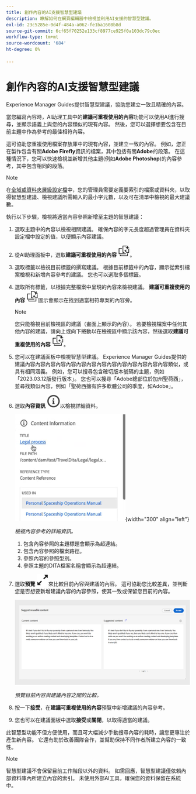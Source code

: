 ```yaml
---
title: 創作內容的AI支援智慧型建議
description: 瞭解如何在網頁編輯器中檢視並利用AI支援的智慧型建議。
exl-id: 23c5285e-0d4f-484a-a062-fe1ba1608b8d
source-git-commit: 6cf65f70252e133cf8977ce925f0a103dc79c0ec
workflow-type: tm+mt
source-wordcount: '684'
ht-degree: 0%

---
```


# 創作內容的AI支援智慧型建議

Experience Manager Guides提供智慧型建議，協助您建立一致且精確的內容。

當您編寫內容時，AI助理工具中的&#x200B;**建議可重複使用的內容**&#x200B;功能可以使用AI進行搜尋，並顯示語義上與您的內容類似的現有內容。 然後，您可以選擇想要包含在目前主題中作為參考的最佳相符內容。

這可協助您重複使用檔案存放庫中的現有內容，並建立一致的內容。 例如，您正在製作包含有關&#x200B;**Adobe Firefly**&#x200B;資訊的檔案，其中包括有關&#x200B;**Adobe**&#x200B;的段落。 在這種情況下，您可以快速檢視並新增其他主題(例如&#x200B;**Adobe Photoshop**)的內容參考，其中包含相同的段落。
>[!NOTE]
>
> 在[全域或資料夾層級設定檔](../cs-install-guide/conf-folder-level.md#conf-ai-smart-suggestions)中，您的管理員需要定義要索引的檔案或資料夾，以取得智慧型建議、檢視建議所需輸入的最小字元數，以及可在清單中檢視的最大建議數。

執行以下步驟，檢視將適當內容參照新增至主題的智慧建議：


1. 選取主題中的內容以檢視相關建議。 確保內容的字元長度超過管理員在資料夾設定檔中設定的值，以便顯示內容建議。
1. 從AI助理面板中，選取&#x200B;**建議可重複使用的內容** ![ai建議可重複使用的內容圖示](./images/ai-suggest-reusable-content-icon.svg)。

1. 選取標籤以檢視目前標籤的撰寫建議。  根據目前標籤中的內容，顯示從索引檔案檢視和新增內容參考的建議。 您也可以選取多個標籤。


1. 選取所有標籤，以根據完整檔案中呈現的內容來檢視建議。  **建議可重複使用的內容** ![ai建議可重複使用的內容圖示](./images/ai-suggest-reusable-content-icon.svg)圖示會顯示在找到適當相符專案的內容旁。



   >[!NOTE]
   >
   > 您只能檢視目前檢視區的建議（畫面上顯示的內容）。 若要檢視檔案中任何其他內容的建議，請向上或向下捲動以在檢視區中顯示該內容，然後選取&#x200B;**建議可重複使用的內容** ![ai建議可重複使用的內容圖示](./images/ai-suggest-reusable-content-icon.svg)。


1. 您可以在建議面板中檢視智慧型建議。  Experience Manager Guides提供的建議內容內容內容內容內容內容內容內容內容內容內容內容內容內容類似，或具有相同涵義。 例如，您可以搜尋包含確切版本號碼的主題，例如「2023.03.12版發行版本」。 您也可以搜尋「Adobe總部位於加州聖荷西」，並尋找類似內容，例如「聖荷西擁有許多軟體公司的季度，如Adobe」。
1. 選取&#x200B;**內容資訊** ![內容資訊](images/smart-suggestions-content-info-icon.svg)以檢視詳細資料。

   ![內容資訊面板](images/smart-suggestions-content-information.png){width="300" align="left"}

   *檢視內容參考的詳細資訊。*

   1. 包含內容參照的主題標題會顯示為超連結。
   1. 包含內容參照的檔案路徑。
   1. 參照內容的參照型別。
   1. 參照主題的DITA檔案名稱會顯示為超連結。
1. 選取&#x200B;**預覽** ![預覽圖示](./images/expand-icon.svg)來比較目前內容與建議的內容。 這可協助您比較差異，並判斷您是否想要新增建議內容的內容參照，使其一致或保留您目前的內容。

   ![建議可重複使用的內容預覽](images/ai-assistant-suggest-reusable-content.png)

   *預覽目前內容與建議內容之間的比較。*

1. 按一下&#x200B;**接受**，在&#x200B;**建議可重複使用的內容**&#x200B;預覽中新增建議的內容參考。
1. 您也可以在建議面板中選取&#x200B;**接受**&#x200B;或&#x200B;**關閉**，以取得適當的建議。


此智慧型功能不但方便使用，而且可大幅減少手動搜尋內容的耗時，讓您更專注於產生新內容。 它還有助於改善團隊合作，並幫助保持不同作者所建立內容的一致性。

>[!NOTE]
>
>智慧型建議不會保留目前工作階段以外的資料。 如需回應，智慧型建議僅依賴內部資料庫內所建立內容的索引。 未使用外部AI工具，確保您的資料保留在系統中。

